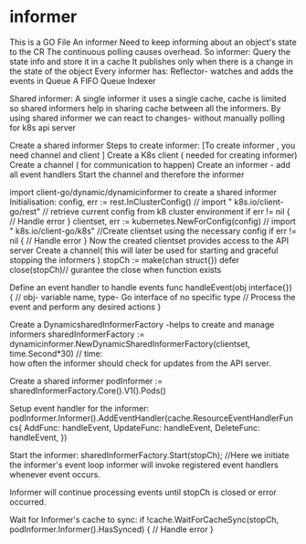 # informer
This is a GO File
An informer Need to keep informing about an object's state to the CR 
The continuous polling causes overhead. So informer: 
Query the state info and store it in a cache 
It publishes only when there is a change in the state of the object 
Every informer has: 
Reflector- watches and adds the events in Queue 
A FIFO Queue 
Indexer 

Shared informer: 
A single informer it uses a single cache, cache is limited so shared informers help in sharing cache between all the informers. 
By using shared informer we can react to changes- without manually polling for k8s api server 

Create a shared informer 
Steps to create informer: 
[To create informer , you need channel and client ] 
Create a K8s client ( needed for creating informer) 
Create a channel ( for communication to happen) 
Create an informer - add all event handlers 
Start the channel and therefore the informer 

 
import client-go/dynamic/dynamicinformer to create a shared informer 
Initialisation: 
config, err := rest.InClusterConfig()  //  import " k8s.io/client-go/rest" 
// retrieve current config from k8 cluster environment 
if err != nil { 
// Handle error 
} 
clientset, err := kubernetes.NewForConfig(config) // import " k8s.io/client-go/k8s" 
//Create clientset using the necessary config 
if err != nil { 
// Handle error 
} 
Now the created clientset provides access to the API server 
Create a channel( this will later  be used for starting and graceful stopping the informers ) 
stopCh := make(chan struct{}) 
defer close(stopCh)// gurantee the close when function exists 

Define an event handler to handle events 
func handleEvent(obj interface{}) { 
// obj- variable name, type- Go interface of no specific  type 
// Process the event and perform any desired actions 
} 

Create a DynamicsharedInformerFactory -helps to create and manage informers 
 sharedInformerFactory := dynamicinformer.NewDynamicSharedInformerFactory(clientset, time.Second*30) // time:  
how often the informer should check for updates from the API server. 

Create a shared informer 
podInformer := sharedInformerFactory.Core().V1().Pods() 

Setup event handler for the informer: 
podInformer.Informer().AddEventHandler(cache.ResourceEventHandlerFuncs{ 
AddFunc:    handleEvent, 
UpdateFunc: handleEvent, 
DeleteFunc: handleEvent, 
}) 

Start the informer: 
sharedInformerFactory.Start(stopCh); //Here we initiate the informer's event loop 
 informer will invoke registered event handlers whenever event occurs. 

Informer will continue processing events until stopCh is closed or error occurred. 

Wait for Informer's cache to sync: 
if !cache.WaitForCacheSync(stopCh, podInformer.Informer().HasSynced) { 
// Handle error 
} 
